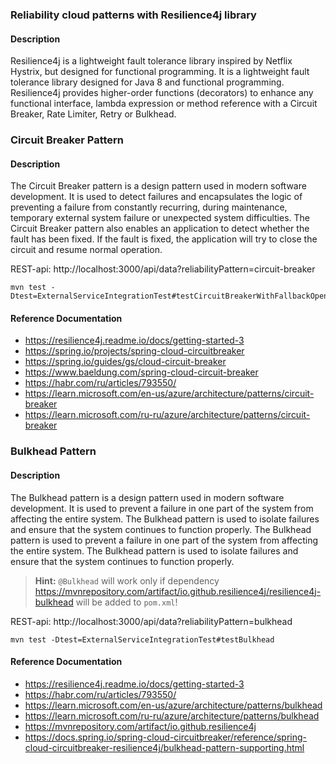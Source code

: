 ### Reliability cloud patterns with Resilience4j library

#### Description
Resilience4j is a lightweight fault tolerance library inspired by Netflix Hystrix, but designed for functional programming. It is a lightweight fault tolerance library designed for Java 8 and functional programming. Resilience4j provides higher-order functions (decorators) to enhance any functional interface, lambda expression or method reference with a Circuit Breaker, Rate Limiter, Retry or Bulkhead.

### Circuit Breaker Pattern

#### Description
The Circuit Breaker pattern is a design pattern used in modern software development. It is used to detect failures and encapsulates the logic of preventing a failure from constantly recurring, during maintenance, temporary external system failure or unexpected system difficulties. The Circuit Breaker pattern also enables an application to detect whether the fault has been fixed. If the fault is fixed, the application will try to close the circuit and resume normal operation.


REST-api: http://localhost:3000/api/data?reliabilityPattern=circuit-breaker

```shell
mvn test -Dtest=ExternalServiceIntegrationTest#testCircuitBreakerWithFallbackOpenAndHalfOpenAndClosedState
```

#### Reference Documentation
- https://resilience4j.readme.io/docs/getting-started-3
- https://spring.io/projects/spring-cloud-circuitbreaker
- https://spring.io/guides/gs/cloud-circuit-breaker
- https://www.baeldung.com/spring-cloud-circuit-breaker
- https://habr.com/ru/articles/793550/
- https://learn.microsoft.com/en-us/azure/architecture/patterns/circuit-breaker
- https://learn.microsoft.com/ru-ru/azure/architecture/patterns/circuit-breaker


### Bulkhead Pattern

#### Description
The Bulkhead pattern is a design pattern used in modern software development. It is used to prevent a failure in one part of the system from affecting the entire system. The Bulkhead pattern is used to isolate failures and ensure that the system continues to function properly. The Bulkhead pattern is used to prevent a failure in one part of the system from affecting the entire system. The Bulkhead pattern is used to isolate failures and ensure that the system continues to function properly.

> **Hint:** `@Bulkhead` will work only if dependency https://mvnrepository.com/artifact/io.github.resilience4j/resilience4j-bulkhead will be added to `pom.xml`!

REST-api: http://localhost:3000/api/data?reliabilityPattern=bulkhead

```shell
mvn test -Dtest=ExternalServiceIntegrationTest#testBulkhead
```

#### Reference Documentation
- https://resilience4j.readme.io/docs/getting-started-3
- https://habr.com/ru/articles/793550/
- https://learn.microsoft.com/en-us/azure/architecture/patterns/bulkhead
- https://learn.microsoft.com/ru-ru/azure/architecture/patterns/bulkhead
- https://mvnrepository.com/artifact/io.github.resilience4j
- https://docs.spring.io/spring-cloud-circuitbreaker/reference/spring-cloud-circuitbreaker-resilience4j/bulkhead-pattern-supporting.html
